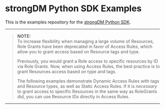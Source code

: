 # strongDM Python SDK Examples

This is the examples repository for the [strongDM Python SDK](https://github.com/strongdm/strongdm-sdk-python).

---
> **NOTE:**  
> To increase flexibility when managing a large volume of Resources, Role Grants have
been deprecated in favor of Access Rules, which allow you to grant access based
on Resource tags and type.
>
> Previously, you would grant a Role access to specific resources by ID via Role
Grants. Now, when using Access Rules, the best practice is to grant Resources access based on type and tags.
>
>The following examples demonstrate Dynamic Access Rules with tags and Resource types, as well as Static Access Rules. If it is _necessary_ to grant access to specific Resources in the same way as RoleGrants did, you can use Resource IDs directly in Access Rules.
---
